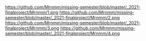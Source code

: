https://github.com/Mrnmm/missing-semester/blob/master/_2021-finalproject/Mrnmm/1.png
https://github.com/Mrnmm/missing-semester/blob/master/_2021-finalproject/Mrnmm/2.png
https://github.com/Mrnmm/missing-semester/blob/master/_2021-finalproject/Mrnmm/3.png
https://github.com/Mrnmm/missing-semester/blob/master/_2021-finalproject/Mrnmm/4.png
